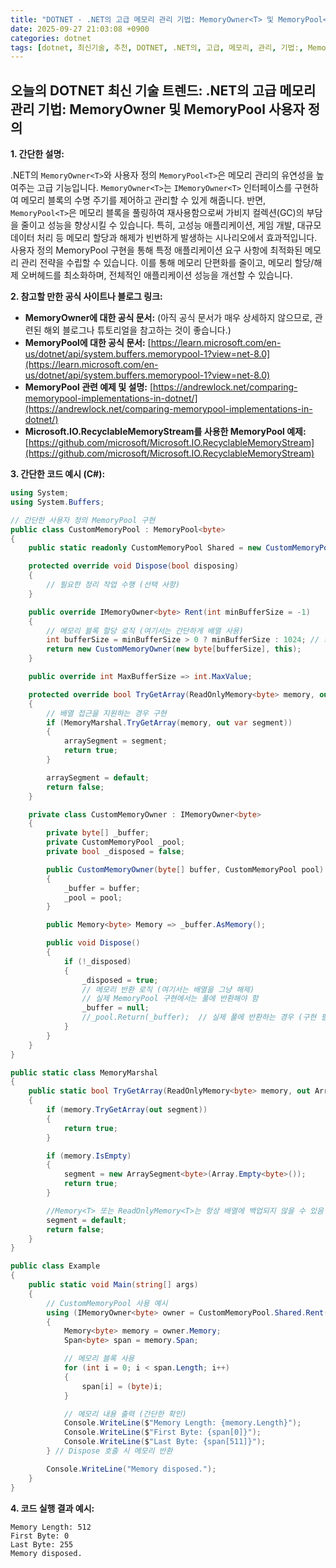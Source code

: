 ```yaml
---
title: "DOTNET - .NET의 고급 메모리 관리 기법: MemoryOwner<T> 및 MemoryPool<T> 사용자 정의"
date: 2025-09-27 21:03:08 +0900
categories: dotnet
tags: [dotnet, 최신기술, 추천, DOTNET, .NET의, 고급, 메모리, 관리, 기법:, MemoryOwner<T>, MemoryPool<T>, 사용자, 정의]
---
```


## 오늘의 DOTNET 최신 기술 트렌드: **.NET의 고급 메모리 관리 기법: MemoryOwner<T> 및 MemoryPool<T> 사용자 정의**

**1. 간단한 설명:**

.NET의 `MemoryOwner<T>`와 사용자 정의 `MemoryPool<T>`은 메모리 관리의 유연성을 높여주는 고급 기능입니다.  `MemoryOwner<T>`는 `IMemoryOwner<T>` 인터페이스를 구현하여 메모리 블록의 수명 주기를 제어하고 관리할 수 있게 해줍니다. 반면, `MemoryPool<T>`은 메모리 블록을 풀링하여 재사용함으로써 가비지 컬렉션(GC)의 부담을 줄이고 성능을 향상시킬 수 있습니다.  특히, 고성능 애플리케이션, 게임 개발, 대규모 데이터 처리 등 메모리 할당과 해제가 빈번하게 발생하는 시나리오에서 효과적입니다.  사용자 정의 MemoryPool 구현을 통해 특정 애플리케이션 요구 사항에 최적화된 메모리 관리 전략을 수립할 수 있습니다.  이를 통해 메모리 단편화를 줄이고, 메모리 할당/해제 오버헤드를 최소화하며, 전체적인 애플리케이션 성능을 개선할 수 있습니다.

**2. 참고할 만한 공식 사이트나 블로그 링크:**

*   **MemoryOwner에 대한 공식 문서:**  (아직 공식 문서가 매우 상세하지 않으므로, 관련된 해외 블로그나 튜토리얼을 참고하는 것이 좋습니다.)
*   **MemoryPool에 대한 공식 문서:** [https://learn.microsoft.com/en-us/dotnet/api/system.buffers.memorypool-1?view=net-8.0](https://learn.microsoft.com/en-us/dotnet/api/system.buffers.memorypool-1?view=net-8.0)
*   **MemoryPool 관련 예제 및 설명:** [https://andrewlock.net/comparing-memorypool-implementations-in-dotnet/](https://andrewlock.net/comparing-memorypool-implementations-in-dotnet/)
*   **Microsoft.IO.RecyclableMemoryStream를 사용한 MemoryPool 예제:** [https://github.com/microsoft/Microsoft.IO.RecyclableMemoryStream](https://github.com/microsoft/Microsoft.IO.RecyclableMemoryStream)

**3. 간단한 코드 예시 (C#):**

```csharp
using System;
using System.Buffers;

// 간단한 사용자 정의 MemoryPool 구현
public class CustomMemoryPool : MemoryPool<byte>
{
    public static readonly CustomMemoryPool Shared = new CustomMemoryPool();

    protected override void Dispose(bool disposing)
    {
        // 필요한 정리 작업 수행 (선택 사항)
    }

    public override IMemoryOwner<byte> Rent(int minBufferSize = -1)
    {
        // 메모리 블록 할당 로직 (여기서는 간단하게 배열 사용)
        int bufferSize = minBufferSize > 0 ? minBufferSize : 1024; // 최소 버퍼 크기 설정
        return new CustomMemoryOwner(new byte[bufferSize], this);
    }

    public override int MaxBufferSize => int.MaxValue;

    protected override bool TryGetArray(ReadOnlyMemory<byte> memory, out ArraySegment<byte> arraySegment)
    {
        // 배열 접근을 지원하는 경우 구현
        if (MemoryMarshal.TryGetArray(memory, out var segment))
        {
            arraySegment = segment;
            return true;
        }

        arraySegment = default;
        return false;
    }

    private class CustomMemoryOwner : IMemoryOwner<byte>
    {
        private byte[] _buffer;
        private CustomMemoryPool _pool;
        private bool _disposed = false;

        public CustomMemoryOwner(byte[] buffer, CustomMemoryPool pool)
        {
            _buffer = buffer;
            _pool = pool;
        }

        public Memory<byte> Memory => _buffer.AsMemory();

        public void Dispose()
        {
            if (!_disposed)
            {
                _disposed = true;
                // 메모리 반환 로직 (여기서는 배열을 그냥 해제)
                // 실제 MemoryPool 구현에서는 풀에 반환해야 함
                _buffer = null;
                //_pool.Return(_buffer);  // 실제 풀에 반환하는 경우 (구현 필요)
            }
        }
    }
}

public static class MemoryMarshal
{
    public static bool TryGetArray(ReadOnlyMemory<byte> memory, out ArraySegment<byte> segment)
    {
        if (memory.TryGetArray(out segment))
        {
            return true;
        }

        if (memory.IsEmpty)
        {
            segment = new ArraySegment<byte>(Array.Empty<byte>());
            return true;
        }

        //Memory<T> 또는 ReadOnlyMemory<T>는 항상 배열에 백업되지 않을 수 있음
        segment = default;
        return false;
    }
}

public class Example
{
    public static void Main(string[] args)
    {
        // CustomMemoryPool 사용 예시
        using (IMemoryOwner<byte> owner = CustomMemoryPool.Shared.Rent(512))
        {
            Memory<byte> memory = owner.Memory;
            Span<byte> span = memory.Span;

            // 메모리 블록 사용
            for (int i = 0; i < span.Length; i++)
            {
                span[i] = (byte)i;
            }

            // 메모리 내용 출력 (간단한 확인)
            Console.WriteLine($"Memory Length: {memory.Length}");
            Console.WriteLine($"First Byte: {span[0]}");
            Console.WriteLine($"Last Byte: {span[511]}");
        } // Dispose 호출 시 메모리 반환

        Console.WriteLine("Memory disposed.");
    }
}
```

**4. 코드 실행 결과 예시:**

```
Memory Length: 512
First Byte: 0
Last Byte: 255
Memory disposed.
```

